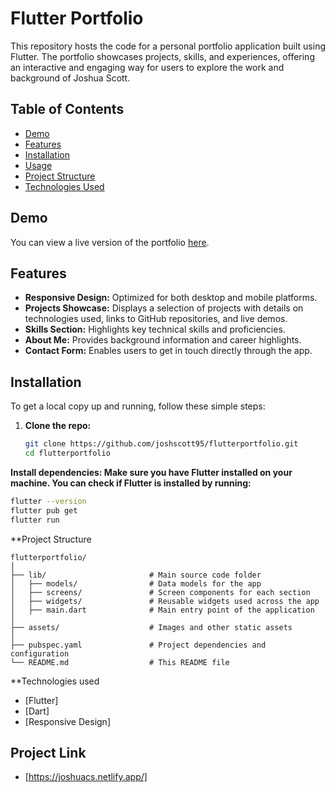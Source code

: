 # Flutter Portfolio

This repository hosts the code for a personal portfolio application built using Flutter. The portfolio showcases projects, skills, and experiences, offering an interactive and engaging way for users to explore the work and background of Joshua Scott.

## Table of Contents

- [Demo](#demo)
- [Features](#features)
- [Installation](#installation)
- [Usage](#usage)
- [Project Structure](#project-structure)
- [Technologies Used](#technologies-used)

## Demo

You can view a live version of the portfolio [here](https://joshuacs.netlify.app).

## Features

- **Responsive Design:** Optimized for both desktop and mobile platforms.
- **Projects Showcase:** Displays a selection of projects with details on technologies used, links to GitHub repositories, and live demos.
- **Skills Section:** Highlights key technical skills and proficiencies.
- **About Me:** Provides background information and career highlights.
- **Contact Form:** Enables users to get in touch directly through the app.

## Installation

To get a local copy up and running, follow these simple steps:

1. **Clone the repo:**
   ```bash
   git clone https://github.com/joshscott95/flutterportfolio.git
   cd flutterportfolio
**Install dependencies: Make sure you have Flutter installed on your machine. You can check if Flutter is installed by running:**
```bash
flutter --version
flutter pub get
flutter run
```
**Project Structure
```
flutterportfolio/
│
├── lib/                       # Main source code folder
│   ├── models/                # Data models for the app
│   ├── screens/               # Screen components for each section
│   ├── widgets/               # Reusable widgets used across the app
│   ├── main.dart              # Main entry point of the application
│
├── assets/                    # Images and other static assets
│
├── pubspec.yaml               # Project dependencies and configuration
└── README.md                  # This README file
```
**Technologies used

- [Flutter]
- [Dart]
- [Responsive Design]

## Project Link
- [https://joshuacs.netlify.app/]
